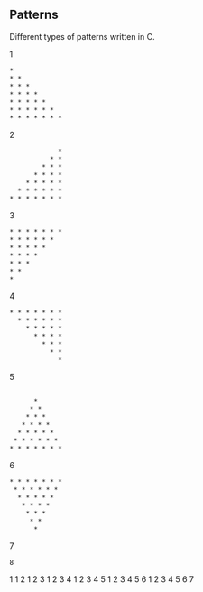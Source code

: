 ## Patterns
Different types of patterns written in C.

1
```
*
* *
* * *
* * * *
* * * * *
* * * * * *
* * * * * * *
```
2
```
            *
          * *
        * * *
      * * * *
    * * * * *
  * * * * * *
* * * * * * *
```
3
```
* * * * * * *
* * * * * *
* * * * *
* * * *
* * *
* *
*

```
4
```
* * * * * * *
  * * * * * *
    * * * * *
      * * * *
        * * *
          * *
            *
```
5
```

      *
     * *
    * * *
   * * * *
  * * * * *
 * * * * * *
* * * * * * *
```
6
```
* * * * * * *
 * * * * * *
  * * * * *
   * * * *
    * * *
     * *
      *
```
7
```
8
```
1
1 2
1 2 3
1 2 3 4
1 2 3 4 5
1 2 3 4 5 6
1 2 3 4 5 6 7
```
